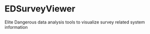 # EDSurveyViewer
Elite Dangerous data analysis tools to visualize survey related system information
